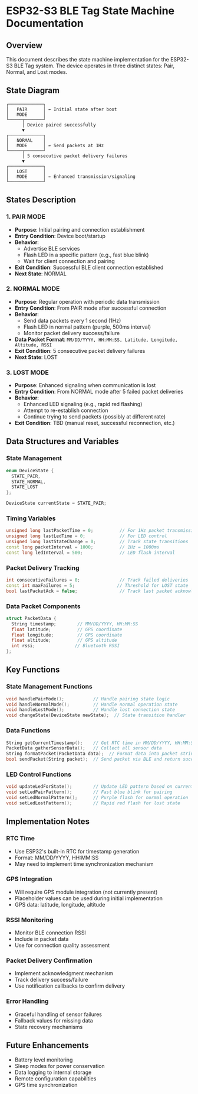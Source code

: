 # ESP32-S3 BLE Tag State Machine Documentation

## Overview
This document describes the state machine implementation for the ESP32-S3 BLE Tag system. The device operates in three distinct states: Pair, Normal, and Lost modes.

## State Diagram
```
┌─────────────┐
│   PAIR      │ ← Initial state after boot
│   MODE      │
└─────┬───────┘
      │ Device paired successfully
      ▼
┌─────────────┐
│   NORMAL    │
│   MODE      │ ← Send packets at 1Hz
└─────┬───────┘
      │ 5 consecutive packet delivery failures
      ▼
┌─────────────┐
│   LOST      │
│   MODE      │ ← Enhanced transmission/signaling
└─────────────┘
```

## States Description

### 1. PAIR MODE
- **Purpose**: Initial pairing and connection establishment
- **Entry Condition**: Device boot/startup
- **Behavior**: 
  - Advertise BLE services
  - Flash LED in a specific pattern (e.g., fast blue blink)
  - Wait for client connection and pairing
- **Exit Condition**: Successful BLE client connection established
- **Next State**: NORMAL

### 2. NORMAL MODE
- **Purpose**: Regular operation with periodic data transmission
- **Entry Condition**: From PAIR mode after successful connection
- **Behavior**:
  - Send data packets every 1 second (1Hz)
  - Flash LED in normal pattern (purple, 500ms interval)
  - Monitor packet delivery success/failure
- **Data Packet Format**: `MM/DD/YYYY, HH:MM:SS, Latitude, Longitude, Altitude, RSSI`
- **Exit Condition**: 5 consecutive packet delivery failures
- **Next State**: LOST

### 3. LOST MODE
- **Purpose**: Enhanced signaling when communication is lost
- **Entry Condition**: From NORMAL mode after 5 failed packet deliveries
- **Behavior**:
  - Enhanced LED signaling (e.g., rapid red flashing)
  - Attempt to re-establish connection
  - Continue trying to send packets (possibly at different rate)
- **Exit Condition**: TBD (manual reset, successful reconnection, etc.)

## Data Structures and Variables

### State Management
```cpp
enum DeviceState {
  STATE_PAIR,
  STATE_NORMAL,
  STATE_LOST
};

DeviceState currentState = STATE_PAIR;
```

### Timing Variables
```cpp
unsigned long lastPacketTime = 0;          // For 1Hz packet transmission
unsigned long lastLedTime = 0;             // For LED control
unsigned long lastStateChange = 0;         // Track state transitions
const long packetInterval = 1000;          // 1Hz = 1000ms
const long ledInterval = 500;              // LED flash interval
```

### Packet Delivery Tracking
```cpp
int consecutiveFailures = 0;               // Track failed deliveries
const int maxFailures = 5;                // Threshold for LOST state
bool lastPacketAck = false;                // Track last packet acknowledgment
```

### Data Packet Components
```cpp
struct PacketData {
  String timestamp;        // MM/DD/YYYY, HH:MM:SS
  float latitude;          // GPS coordinate
  float longitude;         // GPS coordinate  
  float altitude;          // GPS altitude
  int rssi;               // Bluetooth RSSI
};
```

## Key Functions

### State Management Functions
```cpp
void handlePairMode();           // Handle pairing state logic
void handleNormalMode();         // Handle normal operation state
void handleLostMode();           // Handle lost connection state
void changeState(DeviceState newState);  // State transition handler
```

### Data Functions
```cpp
String getCurrentTimestamp();    // Get RTC time in MM/DD/YYYY, HH:MM:SS format
PacketData gatherSensorData();   // Collect all sensor data
String formatPacket(PacketData data);  // Format data into packet string
bool sendPacket(String packet);  // Send packet via BLE and return success status
```

### LED Control Functions
```cpp
void updateLedForState();        // Update LED pattern based on current state
void setLedPairPattern();        // Fast blue blink for pairing
void setLedNormalPattern();      // Purple flash for normal operation
void setLedLostPattern();        // Rapid red flash for lost state
```

## Implementation Notes

### RTC Time
- Use ESP32's built-in RTC for timestamp generation
- Format: MM/DD/YYYY, HH:MM:SS
- May need to implement time synchronization mechanism

### GPS Integration
- Will require GPS module integration (not currently present)
- Placeholder values can be used during initial implementation
- GPS data: latitude, longitude, altitude

### RSSI Monitoring
- Monitor BLE connection RSSI
- Include in packet data
- Use for connection quality assessment

### Packet Delivery Confirmation
- Implement acknowledgment mechanism
- Track delivery success/failure
- Use notification callbacks to confirm delivery

### Error Handling
- Graceful handling of sensor failures
- Fallback values for missing data
- State recovery mechanisms

## Future Enhancements
- Battery level monitoring
- Sleep modes for power conservation
- Data logging to internal storage
- Remote configuration capabilities
- GPS time synchronization
